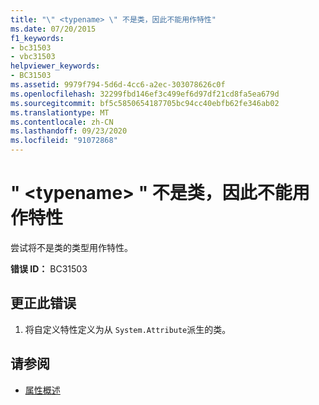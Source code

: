 ```yaml
---
title: "\" <typename> \" 不是类，因此不能用作特性"
ms.date: 07/20/2015
f1_keywords:
- bc31503
- vbc31503
helpviewer_keywords:
- BC31503
ms.assetid: 9979f794-5d6d-4cc6-a2ec-303078626c0f
ms.openlocfilehash: 32299fbd146ef3c499ef6d97df21cd8fa5ea679d
ms.sourcegitcommit: bf5c5850654187705bc94cc40ebfb62fe346ab02
ms.translationtype: MT
ms.contentlocale: zh-CN
ms.lasthandoff: 09/23/2020
ms.locfileid: "91072868"
---
```

# <a name="typename-cannot-be-used-as-an-attribute-because-it-is-not-a-class"></a>" \<typename> " 不是类，因此不能用作特性

尝试将不是类的类型用作特性。  
  
 **错误 ID：** BC31503  
  
## <a name="to-correct-this-error"></a>更正此错误  
  
1. 将自定义特性定义为从 `System.Attribute`派生的类。  
  
## <a name="see-also"></a>请参阅

- [属性概述](../programming-guide/concepts/attributes/index.md)
